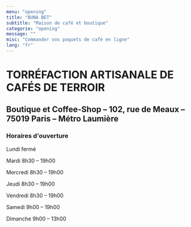 ```yaml
---
menu: "opening"
title: "BUNA BET"
subtitle: "Maison de café et boutique"
categorie: "opening"
message: ""
misc: "Commander vos paquets de café en ligne"
lang: "fr"
---
```

# TORRÉFACTION ARTISANALE DE CAFÉS DE TERROIR

## Boutique et Coffee-Shop – 102, rue de Meaux – 75019 Paris – Métro Laumière

### Horaires d'ouverture

Lundi fermé

Mardi 8h30 – 19h00

Mercredi 8h30 – 19h00

Jeudi 8h30 – 19h00

Vendredi 8h30 – 19h00

Samedi 9h00 – 19h00

Dimanche 9h00 – 13h00

